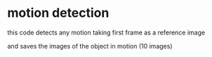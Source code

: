 # motion detection

this code detects any motion taking first frame as a reference image 

and saves the images of the object in motion (10 images)

